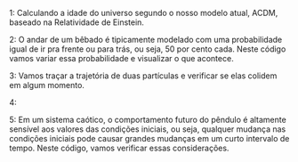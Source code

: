 1: Calculando a idade do universo segundo o nosso modelo atual, ACDM, baseado na Relatividade de Einstein.

2: O andar de um bêbado é tipicamente modelado com uma probabilidade igual de ir pra frente ou para trás, ou seja, 50 por cento cada. Neste código vamos variar essa probabilidade e visualizar o que acontece.

3: Vamos traçar a trajetória de duas partículas e verificar se elas colidem em algum momento.

4: 

5: Em um sistema caótico, o comportamento futuro do pêndulo é altamente sensível aos valores das condições iniciais, ou seja, qualquer mudança nas condições iniciais pode causar grandes mudanças em um curto intervalo de tempo. Neste código, vamos verificar essas considerações.
